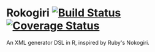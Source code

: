 Rokogiri [![Build Status](https://travis-ci.org/robertzk/rokogiri.svg?branch=master)](https://travis-ci.org/robertzk/rokogiri.svg?branch=master) [![Coverage Status](https://coveralls.io/repos/robertzk/rokogiri/badge.svg?branch=master)](https://coveralls.io/r/robertzk/rokogiri)
==============

An XML generator DSL in R, inspired by Ruby's Nokogiri.

